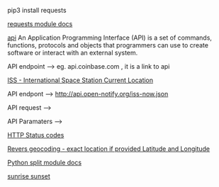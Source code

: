 pip3 install requests

[requests module docs](https://docs.python-requests.org/en/latest/)

[api](https://en.wikipedia.org/wiki/API)
An Application Programming Interface (API) is a set of commands, functions, protocols and objects that programmers can use to create software or interact with an external system. 


API endpoint --> eg. api.coinbase.com  , it is a link to api

[ISS - International Space Station Current Location](http://open-notify.org/Open-Notify-API/ISS-Location-Now/)

API endpont --> <http://api.open-notify.org/iss-now.json>

API request --> 

API Paramaters -->

[HTTP Status codes](https://www.webfx.com/web-development/glossary/http-status-codes/)

[Revers geocoding - exact location if provided Latitude and Longitude](https://www.latlong.net/Show-Latitude-Longitude.html)



[Python split module docs](https://www.w3schools.com/python/ref_string_split.asp)

[sunrise sunset](https://sunrise-sunset.org/api)